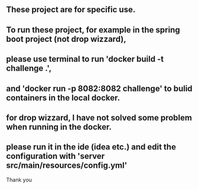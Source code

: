 ## These project are for specific use.
## To run these project, for example in the spring boot project (not drop wizzard),  
## please use terminal to run 'docker build -t challenge .',  
## and 'docker run -p 8082:8082 challenge' to bulid containers in the local docker.  
  
## for drop wizzard, I have not solved some problem when running in the docker.
## please run it in the ide (idea etc.) and edit the configuration with 'server src/main/resources/config.yml'

Thank you
